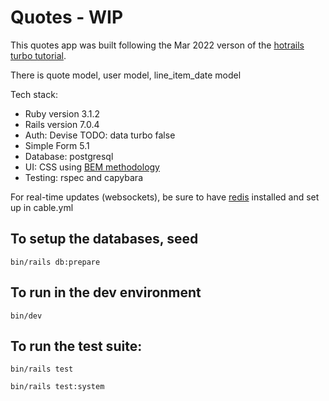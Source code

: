 # Quotes - WIP

This quotes app was built following the Mar 2022 verson of the [hotrails](https://twitter.com/alexandre_ruban) [turbo tutorial](https://www.hotrails.dev/turbo-rails). 

There is quote model, user model, line_item_date model

Tech stack:

* Ruby version 3.1.2
* Rails version 7.0.4
* Auth: Devise TODO: data turbo false
* Simple Form 5.1
* Database: postgresql 
* UI: CSS using [BEM methodology](https://en.bem.info/methodology/)
* Testing: rspec and capybara

For real-time updates (websockets), be sure to have [redis](https://redis.io/) installed and set up in cable.yml

## To setup the databases, seed
 `bin/rails db:prepare`

## To run in the dev environment
 `bin/dev`

## To run the test suite:
 `bin/rails test`

 `bin/rails test:system`

<!-- * Services (job queues, cache servers, search engines, etc.) -->

<!-- * Deployment instructions -->



